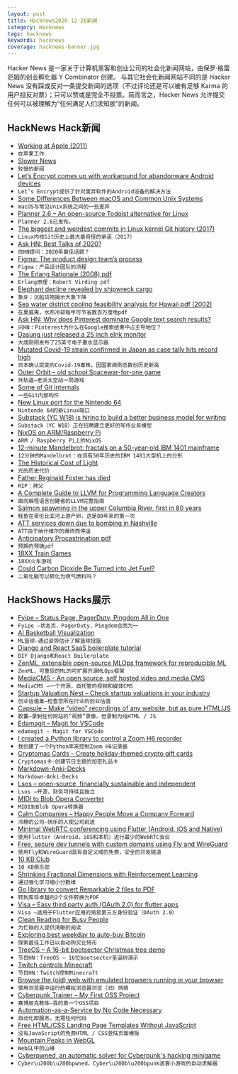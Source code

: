 ```yaml
---
layout: post
title: Hacknews2020-12-26新闻
category: Hacknews
tags: hacknews
keywords: hacknews
coverage: hacknews-banner.jpg
---
```


Hacker News 是一家关于计算机黑客和创业公司的社会化新闻网站，由保罗·格雷厄姆的创业孵化器 Y Combinator 创建。
与其它社会化新闻网站不同的是 Hacker News 没有踩或反对一条提交新闻的选项（不过评论还是可以被有足够 Karma 的用户投反对票）；只可以赞或是完全不投票。简而言之，Hacker News 允许提交任何可以被理解为“任何满足人们求知欲”的新闻。

## HackNews Hack新闻


- [Working at Apple (2011)](http://worrydream.com/#!/Apple)
- `在苹果工作`
- [Slower News](https://www.slowernews.com/)
- `较慢的新闻`
- [Let’s Encrypt comes up with workaround for abandonware Android devices](https://arstechnica.com/gadgets/2020/12/lets-encrypt-comes-up-with-workaround-for-abandonware-android-devices/)
- `Let’s Encrypt提供了针对废弃软件的Android设备的解决方法`
- [Some Differences Between macOS and Common Unix Systems](https://www.dyx.name/posts/macunix.html)
- `macOS与常见Unix系统之间的一些差异`
- [Planner 2.6 – An open-source Todoist alternative for Linux](https://useplanner.com/release/2020/12/24/merry-christmas-everyone-planner-2-6-is-here/)
- `Planner 2.6已发布。 `
- [The biggest and weirdest commits in Linux kernel Git history (2017)](https://www.destroyallsoftware.com/blog/2017/the-biggest-and-weirdest-commits-in-linux-kernel-git-history)
- `Linux内核Git历史上最大最奇怪的承诺（2017）`
- [Ask HN: Best Talks of 2020?](item?id=25537230)
- `向HN提问：2020年最佳话题？`
- [Figma: The product design team’s process](https://www.figma.com/blog/inside-figma-the-product-design-teams-process/)
- `Figma：产品设计团队的流程`
- [The Erlang Rationale (2008) pdf](https://drive.google.com/file/d/1zKsOgwZJ_YZ1bY3b3gNRjAxpn6VneR8b/view)
- `Erlang原理：Robert Virding pdf`
- [Elephant decline revealed by shipwreck cargo](https://www.bbc.com/news/science-environment-55340975)
- `象牙：沉船货物揭示大象下降`
- [Sea water district cooling feasibility analysis for Hawaii pdf (2002)](https://energy.hawaii.gov/wp-content/uploads/2011/10/SeaWaterDistrictCoolingFeasibilityAnalysisfortheStateofHawaii2002.pdf)
- `在夏威夷，水热冷却每年可节省数百万度电pdf`
- [Ask HN: Why does Pinterest dominate Google text search results?](item?id=25538586)
- `问HN：Pinterest为什么在Google搜索结果中占主导地位？`
- [Dasung just released a 25 inch eInk monitor](https://www.reddit.com/r/eink/comments/kjvsoj/dasung_just_released_a_25_inch_eink_monitor/)
- `大成刚刚发布了25英寸电子墨水显示器`
- [Mutated Covid-19 strain confirmed in Japan as case tally hits record high](https://www.japantimes.co.jp/news/2020/12/25/national/tokyo-coronavirus-884-cases/)
- `日本确认突变的Covid-19毒株，因国家病例总数创历史新高`
- [Outer Orbit – old school Spacewar-for-one game](https://www.masswerk.at/outerorbit/)
- `外轨道–老派太空战一局游戏`
- [Some of Git internals](https://yurichev.com/news/20201220_git/)
- `一些Git内部构件`
- [New Linux port for the Nintendo 64](https://lore.kernel.org/linux-mips/20201225190503.12353218812e1655f56f0bf8@gmx.com/T/#m0862c3484e0da7195dc8989421d30f01b3b1c63a)
- `Nintendo 64的新Linux端口`
- [Substack (YC W18) is hiring to build a better business model for writing](http://substack.com/jobs)
- `Substack（YC W18）正在招聘建立更好的写作业务模型`
- [NixOS on ARM/Raspberry Pi](https://nixos.wiki/wiki/NixOS_on_ARM/Raspberry_Pi)
- `ARM / Raspberry Pi上的NixOS`
- [12-minute Mandelbrot: fractals on a 50-year-old IBM 1401 mainframe](http://www.righto.com/2015/03/12-minute-mandelbrot-fractals-on-50.html?m=1)
- `12分钟的Mandelbrot：在具有50年历史的IBM 1401大型机上的分形`
- [The Historical Cost of Light](https://pudding.cool/2020/12/lighting-cost/)
- `光的历史代价`
- [Father Reginald Foster has died](https://theoldie.co.uk/blog/the-popes-latin-teacher)
- `RIP：神父`
- [A Complete Guide to LLVM for Programming Language Creators](https://mukulrathi.co.uk/create-your-own-programming-language/llvm-ir-cpp-api-tutorial/)
- `面向编程语言创建者的LLVM完整指南`
- [Salmon spawning in the upper Columbia River, first in 80 years](https://www.spokesman.com/stories/2020/dec/17/for-the-first-time-in-more-than-80-years-salmon-sp/)
- `鲑鱼在哥伦比亚河上游产卵，这是80年来的第一次`
- [ATT services down due to bombing in Nashville](https://www.tennessean.com/story/news/local/2020/12/25/att-outage-internet-down-hours-after-nashville-explosion/4045278001/)
- `ATT由于纳什维尔的爆炸而停运`
- [Anticipatory Procastrination pdf](http://pages.cs.wisc.edu/~elder/stuff/ant-proc.pdf)
- `预期的预铸pdf`
- [18XX Train Games](https://en.wikipedia.org/wiki/18XX)
- `18XX火车游戏`
- [Could Carbon Dioxide Be Turned into Jet Fuel?](https://www.wired.com/story/could-carbon-dioxide-be-turned-into-jet-fuel/)
- `二氧化碳可以转化为喷气燃料吗？`


## HackShows Hacks展示

- [ Fyipe – Status Page, PagerDuty, Pingdom All in One](https://fyipe.com/)
- `Fyipe –状态页，PagerDuty，Pingdom合而为一`
- [ AI Basketball Visualization](https://github.com/chonyy/AI-basketball-analysis)
- `ML篮球–通过姿势估计了解篮球投篮`
- [ Django and React SaaS boilerplate tutorial](https://github.com/saasitive/django-react-boilerplate)
- `DIY Django和React Boilerplate`
- [ ZenML, extensible open-source MLOps framework for reproducible ML](https://github.com/maiot-io/zenml)
- `ZenML，可重现的ML的可扩展开源MLOps框架`
- [ MediaCMS – An open source, self hosted video and media CMS](item?id=25507204)
- `MediaCMS –一个开源，自托管的视频和媒体CMS`
- [ Startup Valuation Nest – Check startup valuations in your industry](https://unicorn-nest.com/valuation/)
- `创业估值巢–检查您所在行业的创业估值`
- [ Capsule – Make “video” recordings of any website, but as pure HTML/JS](https://capsule.click/)
- `胶囊–录制任何网站的“视频”录像，但录制为纯HTML / JS`
- [ Edamagit – Magit for VSCode](https://github.com/kahole/edamagit)
- `edamagit – Magit for VSCode`
- [ I created a Python library to control a Zoom H6 recorder](https://github.com/mattogodoy/h6)
- `我创建了一个Python库来控制Zoom H6记录器`
- [ Cryptomas Cards – Create holiday-themed crypto gift cards](https://merrycryptomas.com/)
- `Cryptomas卡–创建节日主题的加密礼品卡`
- [ Markdown-Anki-Decks](https://github.com/lukesmurray/markdown-anki-decks)
- `Markdown-Anki-Decks`
- [ Lsos – open-source, financially sustainable and independent](https://lsos.org/)
- `Lsos –开源，财务可持续且独立`
- [ MIDI to Blob Opera Converter](https://github.com/OverlappingElvis/blob-opera-midi)
- `MIDI到Blob Opera转换器`
- [ Calm Companies – Happy People Move a Company Forward](https://wearecalmcompanies.com)
- `冷静的公司–快乐的人使公司前进`
- [ Minimal WebRTC conferencing using Flutter (Android, iOS and Native)](https://github.com/pion/example-webrtc-applications/tree/master/sfu-ws)
- `使用Flutter（Android，iOS和本机）进行最少的WebRTC会议`
- [ Free, secure dev tunnels with custom domains using Fly and WireGuard](https://github.com/LukeLambert/fly-dev-tunnel)
- `使用Fly和WireGuard具有自定义域的免费，安全的开发隧道`
- [ 10 KB Club](https://10kbclub.com/)
- `10 KB俱乐部`
- [ Shrinking Fractional Dimensions with Reinforcement Learning](https://github.com/sgillen/fractal_rl)
- `通过强化学习缩小分数维`
- [ Go library to convert Remarkable 2 files to PDF](https://github.com/poundifdef/go-remarkable2pdf)
- `转到库将卓越的2个文件转换为PDF`
- [ Visa – Easy third party auth (OAuth 2.0) for flutter apps](https://github.com/e-oj/visa)
- `Visa –适用于Flutter应用的简易第三方身份验证（OAuth 2.0）`
- [ Clean Reading for Busy People](https://pipecontent.com/)
- `为忙碌的人提供清晰的阅读`
- [ Exploring best weekday to auto-buy Bitcoin](https://github.com/berkserbet/bitcoin-autobuy-weekday-comparison/blob/main/comparison.ipynb)
- `探索最佳工作日以自动购买比特币`
- [ TreeOS – A 16-bit bootsector Christmas tree demo](https://github.com/cfallin/treeos)
- `节目HN：TreeOS – 16位bootsector圣诞树演示`
- [ Twitch controls Minecraft](https://github.com/braydo25/TwitchControlsMinecraft)
- `节目HN：Twitch控制Minecraft`
- [ Browse the (old) web with emulated browsers running in your browser](https://oldweb.today/)
- `使用浏览器中运行的模拟浏览器浏览（旧）网络`
- [ Cyberpunk Trainer – My First OSS Project](item?id=25532366)
- `赛博朋克教练–我的第一个OSS项目`
- [ Automation-as-a-Service by No Code Necessary](https://nocodenecessary.co/)
- `自动化即服务，无需任何代码`
- [ Free HTML/CSS Landing Page Templates Without JavaScript](https://uisual.com)
- `没有JavaScript的免费HTML / CSS登陆页面模板`
- [ Mountain Peaks in WebGL](https://felixpalmer.github.io/peaks-of-austria/)
- `WebGL中的山峰`
- [ Cyberpwned, an automatic solver for Cyberpunk's hacking minigame](https://github.com/nicolas-siplis/cyberpwned)
- `Cyber\u200b\u200bpwned，Cyber\u200b\u200bpunk骇客小游戏的自动求解器`


